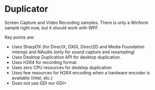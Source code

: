 # Duplicator
Screen Capture and Video Recording samples. There is only a Winform sample right now, but it should work with WPF.

Key points are:

* Uses SharpDX (for DirectX, DXGI, Direct2D and Media Foundation interop) and NAudio (only for sound capture and resampling) 
* Uses Desktop Duplication API for desktop duplication.
* Uses H264 for recording format.
* Uses zero CPU resources for desktop duplication
* Uses few resources for H264 encoding when a hardware encoder is available (Intel, etc.)
* Does not use GDI nor GDI+
